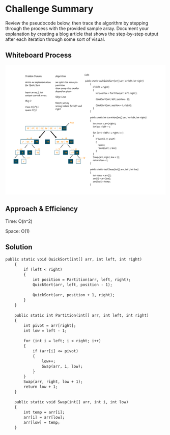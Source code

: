 # Challenge Summary
Review the pseudocode below, then trace the algorithm by stepping through the process with the provided sample array. Document your explanation by creating a blog article that shows the step-by-step output after each iteration through some sort of visual.

## Whiteboard Process
![](./Whiteboard.png)

## Approach & Efficiency
Time: O(n^2)


Space: O(1)
## Solution
                                   
    public static void QuickSort(int[] arr, int left, int right)
        {
            if (left < right)
            {
                int position = Partition(arr, left, right);
                QuickSort(arr, left, position - 1);

                QuickSort(arr, position + 1, right);
            }
        }

        public static int Partition(int[] arr, int left, int right)
        {
            int pivot = arr[right];
            int low = left - 1;

            for (int i = left; i < right; i++)
            {
                if (arr[i] <= pivot)
                {
                    low++;
                    Swap(arr, i, low);
                }
            }
            Swap(arr, right, low + 1);
            return low + 1;
        }

        public static void Swap(int[] arr, int i, int low)
        {
            int temp = arr[i];
            arr[i] = arr[low];
            arr[low] = temp;
        }
